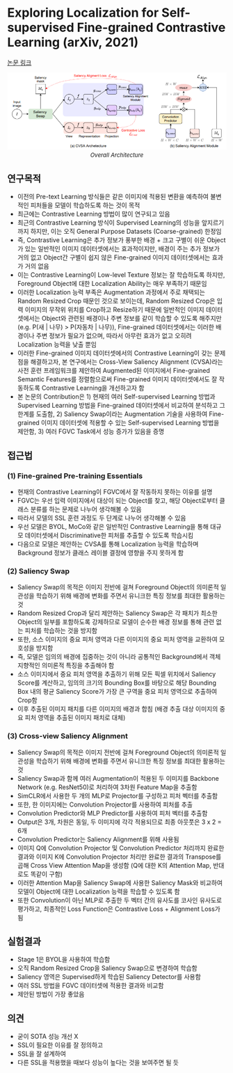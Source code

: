 # Exploring Localization for Self-supervised Fine-grained Contrastive Learning (arXiv, 2021)

[논문 링크](https://arxiv.org/abs/2106.15788)

<p align="center">
    <img width="600" alt='fig1' src="./img/01_05_01.png?raw=true"></br>
    <em><font size=2>Overall Architecture</font></em>
</p>

## 연구목적
- 이전의 Pre-text Learning 방식들은 같은 이미지에 적용된 변환을 예측하여 불변적인 피처들을 모델이 학습하도록 하는 것이 목적 
- 최근에는 Contrastive Learning 방법이 많이 연구되고 있음 
- 최근의 Contrastive Learning 방식이 Supervised Learning의 성능을 앞지르기까지 하지만, 이는 오직 General Purpose Datasets (Coarse-grained) 한정임 
- 즉, Contrastive Learning은 추가 정보가 풍부한 배경 + 크고 구별이 쉬운 Object가 있는 일반적인 이미지 데이터셋에서는 효과적이지만, 배경이 주는 추가 정보가 거의 없고 Object간 구별이 쉽지 않은 Fine-grained 이미지 데이터셋에서는 효과가 거의 없음 
- 이는 Contrastive Learning이 Low-level Texture 정보는 잘 학습하도록 하지만, Foreground Object에 대한 Localization Ability는 매우 부족하기 때문임 
- 이러한 Localization 능력 부족은 Augmentation 과정에서 주로 채택되는 Random Resized Crop 때문인 것으로 보이는데, Random Resized Crop은 입력 이미지의 무작위 위치를 Crop하고 Resize하기 때문에 일반적인 이미지 데이터셋에서는 Object와 관련된 배경이나 주변 정보를 같이 학습할 수 있도록 해주지만 (e.g. P(새 | 나무) > P(자동차 | 나무)), Fine-grained 데이터셋에서는 이러한 배경이나 주변 정보가 필요가 없으며, 따라서 아무런 효과가 없고 오히려 Localization 능력을 낮출 뿐임 
- 이러한 Fine-grained 이미지 데이터셋에서의 Contrastive Learning이 갖는 문제점을 해결하고자, 본 연구에서는 Cross-View Saliency Alignment (CVSA)라는 사전 훈련 프레임워크를 제안하여 Augmented된 이미지에서 Fine-grained Semantic Features를 정렬함으로써 Fine-grained 이미지 데이터셋에서도 잘 작동하도록 Contrastive Learning을 개선하고자 함 
- 본 논문의 Contribution은 1) 현재의 여러 Self-supervised Learning 방법과 Supervised Learning 방법을 Fine-grained 데이터셋에서 비교하여 분석하고 그 한계를 도출함, 2) Saliency Swap이라는 Augmentation 기술을 사용하여 Fine-grained 이미지 데이터셋에 적용할 수 있는 Self-supervised Learning 방법을 제안함, 3) 여러 FGVC Task에서 성능 증가가 있음을 증명 

## 접근법
### (1) Fine-grained Pre-training Essentials 
- 현재의 Contrastive Learning이 FGVC에서 잘 작동하지 못하는 이유를 설명 
- FGVC는 우선 입력 이미지에서 대상이 되는 Object를 찾고, 해당 Object로부터 클래스 분류를 하는 문제로 나누어 생각해볼 수 있음 
- 따라서 모델의 SSL 훈련 과정도 두 단계로 나누어 생각해볼 수 있음 
- 우선 모델은 BYOL, MoCo와 같은 일반적인 Contrastive Learning을 통해 대규모 데이터셋에서 Discriminative한 피처를 추출할 수 있도록 학습시킴 
- 다음으로 모델은 제안하는 CVSA를 통해 Localization 능력을 학습하며 Background 정보가 클래스 레이블 결정에 영향을 주지 못하게 함 
### (2) Saliency Swap 
- Saliency Swap의 목적은 이미지 전반에 걸쳐 Foreground Object의 의미론적 일관성을 학습하기 위해 배경에 변화를 주면서 유니크한 특징 정보를 최대한 활용하는 것 
- Random Resized Crop과 달리 제안하는 Saliency Swap은 각 패치가 최소한 Object의 일부를 포함하도록 강제하므로 모델이 순수한 배경 정보를 통해 관련 없는 피처를 학습하는 것을 방지함 
- 또한, 소스 이미지의 중요 피처 영역과 다른 이미지의 중요 피처 영역을 교환하여 모호성을 방지함 
- 즉, 모델은 임의의 배경에 집중하는 것이 아니라 공통적인 Background에서 객체 지향적인 의미론적 특징을 추출해야 함 
- 소스 이미지에서 중요 피처 영역을 추출하기 위해 모든 픽셀 위치에서 Saliency Score를 계산하고, 임의의 크기의 Bounding Box를 바탕으로 해당 Bounding Box 내의 평균 Saliency Score가 가장 큰 구역을 중요 피처 영역으로 추출하여 Crop함 
- 이후 추출된 이미지 패치를 다른 이미지의 배경과 합침 (배경 추출 대상 이미지의 중요 피처 영역을 추출된 이미지 패치로 대체) 
### (3) Cross-view Saliency Alignment 
- Saliency Swap의 목적은 이미지 전반에 걸쳐 Foreground Object의 의미론적 일관성을 학습하기 위해 배경에 변화를 주면서 유니크한 특징 정보를 최대한 활용하는 것 
- Saliency Swap과 함께 여러 Augmentation이 적용된 두 이미지를 Backbone Network (e.g. ResNet50)로 처리하여 3차원 Feature Map을 추출함 
- SimCLR에서 사용한 두 개의 MLP로 Projector를 구성하고 피처 벡터를 추출함 
- 또한, 한 이미지에는 Convolution Projector를 사용하여 피처를 추출 
- Convolution Predictor와 MLP Predictor를 사용하여 피처 벡터를 추출함 
- Output은 3개, 차원은 동일, 두 이미지에 각각 적용되므로 최종 아웃풋은 3 x 2 = 6개 
- Convolution Predictor는 Saliency Alignment를 위해 사용됨 
- 이미지 Q에 Convolution Projector 및 Convolution Predictor 처리까지 완료한 결과와 이미지 K에 Convolution Projector 처리만 완료한 결과의 Transpose를 곱해 Cross View Attention Map을 생성함 (Q에 대한 K의 Attention Map, 반대로도 똑같이 구함) 
- 이러한 Attention Map을 Saliency Swap에 사용한 Saliency Mask와 비교하여 모델이 Object에 대한 Localization 능력을 학습할 수 있도록 함 
- 또한 Convolution이 아닌 MLP로 추출한 두 벡터 간의 유사도를 코사인 유사도로 평가하고, 최종적인 Loss Function은 Contrastive Loss + Alignment Loss가 됨 

## 실험결과
- Stage 1은 BYOL을 사용하여 학습함 
- 오직 Random Resized Crop을 Saliency Swap으로 변경하여 학습함 
- Saliency 영역은 Supervised하게 학습된 Saliency Detector를 사용함 
- 여러 SSL 방법을 FGVC 데이터셋에 적용한 결과와 비교함 
- 제안된 방법이 가장 좋았음 

## 의견
- 굳이 SOTA 성능 개선 X 
- SSL이 필요한 이유를 잘 정의하고
- SSL을 잘 설계하여 
- 다른 SSL을 적용했을 때보다 성능이 높다는 것을 보여주면 될 듯 
